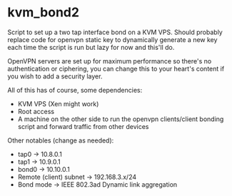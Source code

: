 # kvm_bond2
Script to set up a two tap interface bond on a KVM VPS. Should probably replace code for openvpn static key to dynamically generate a new key each time the script is run but lazy for now and this'll do.

OpenVPN servers are set up for maximum performance so there's no authentication or ciphering, you can change this to your heart's content if you wish to add a security layer.

All of this has of course, some dependencies:

- KVM VPS (Xen might work)
- Root access
- A machine on the other side to run the openvpn clients/client bonding script and forward traffic from other devices

Other notables (change as needed):

- tap0 -> 10.8.0.1
- tap1 -> 10.9.0.1
- bond0 -> 10.10.0.1
- Remote (client) subnet -> 192.168.3.x/24
- Bond mode -> IEEE 802.3ad Dynamic link aggregation

